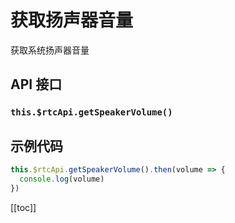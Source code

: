 # 获取扬声器音量 <BadgeTip text="异步接口" type="green"></BadgeTip>

获取系统扬声器音量

## API 接口

### `this.$rtcApi.getSpeakerVolume()`

## 示例代码

```js
this.$rtcApi.getSpeakerVolume().then(volume => {
  console.log(volume)
})
```

[[toc]]
